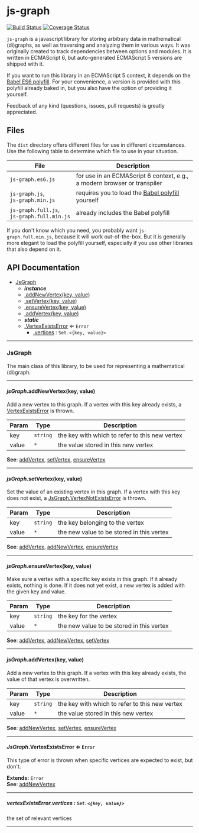 js-graph
========
[![Build Status](http://img.shields.io/travis/mhelvens/js-graph.svg)](https://travis-ci.org/mhelvens/js-graph)
[![Coverage Status](http://img.shields.io/coveralls/mhelvens/js-graph.svg)](https://coveralls.io/r/mhelvens/js-graph?branch=master)

`js-graph` is a javascript library for storing arbitrary data in mathematical (di)graphs,
as well as traversing and analyzing them in various ways. It was originally created to
track dependencies between options and modules. It is written in ECMAScript 6, but
auto-generated ECMAScript 5 versions are shipped with it.

If you want to run this library in an ECMAScript 5 context, it depends on the [Babel ES6 polyfill](https://babeljs.io/docs/usage/polyfill/).
For your convenience, a version is provided with this polyfill already baked in, but you also
have the option of providing it yourself.

Feedback of any kind (questions, issues, pull requests) is greatly appreciated.


Files
-----

The `dist` directory offers different files for use in different circumstances.
Use the following table to determine which file to use in your situation.

| File                                          | Description                                                                                 |
| --------------------------------------------- | ------------------------------------------------------------------------------------------- |
| `js‑graph.es6.js`                             | for use in an ECMAScript 6 context, e.g., a modern browser or transpiler                    |
| `js‑graph.js`,<br>`js‑graph.min.js`           | requires you to load the [Babel polyfill](https://babeljs.io/docs/usage/polyfill/) yourself |
| `js‑graph.full.js`,<br>`js‑graph.full.min.js` | already includes the Babel polyfill                                                         |

If you don't know which you need, you probably want `js-graph.full.min.js`, because it will work out-of-the-box.
But it is generally more elegant to load the polyfill yourself, especially if you use other libraries that also
depend on it.

API Documentation
-----------------


* [JsGraph](#JsGraph)
    * ___instance___
    * [.addNewVertex(key, value)](#JsGraph#addNewVertex)
    * [.setVertex(key, value)](#JsGraph#setVertex)
    * [.ensureVertex(key, value)](#JsGraph#ensureVertex)
    * [.addVertex(key, value)](#JsGraph#addVertex)
    * ___static___
    * [.VertexExistsError](#JsGraph.VertexExistsError) ⇐ <code>Error</code>
        * [.vertices](#JsGraph.VertexExistsError#vertices) : <code>Set.&lt;{key, value}&gt;</code>


-----

<a name="JsGraph"></a>
### JsGraph
The main class of this library, to be used for representing a mathematical (di)graph.


-----

<a name="JsGraph#addNewVertex"></a>
#### *jsGraph*.addNewVertex(key, value)
Add a new vertex to this graph. If a vertex with this key already exists,
a [VertexExistsError](#JsGraph.VertexExistsError) is thrown.


| Param | Type | Description |
| --- | --- | --- |
| key | <code>string</code> | the key with which to refer to this new vertex |
| value | <code>\*</code> | the value stored in this new vertex |

**See**: [addVertex](#JsGraph#addVertex), [setVertex](#JsGraph#setVertex), [ensureVertex](#JsGraph#ensureVertex)

-----

<a name="JsGraph#setVertex"></a>
#### *jsGraph*.setVertex(key, value)
Set the value of an existing vertex in this graph. If a vertex with this key does not exist,
a [JsGraph.VertexNotExistsError](JsGraph.VertexNotExistsError) is thrown.


| Param | Type | Description |
| --- | --- | --- |
| key | <code>string</code> | the key belonging to the vertex |
| value | <code>\*</code> | the new value to be stored in this vertex |

**See**: [addVertex](#JsGraph#addVertex), [addNewVertex](#JsGraph#addNewVertex), [ensureVertex](#JsGraph#ensureVertex)

-----

<a name="JsGraph#ensureVertex"></a>
#### *jsGraph*.ensureVertex(key, value)
Make sure a vertex with a specific key exists in this graph. If it already exists, nothing is done.
If it does not yet exist, a new vertex is added with the given key and value.


| Param | Type | Description |
| --- | --- | --- |
| key | <code>string</code> | the key for the vertex |
| value | <code>\*</code> | the new value to be stored in this vertex |

**See**: [addVertex](#JsGraph#addVertex), [addNewVertex](#JsGraph#addNewVertex), [setVertex](#JsGraph#setVertex)

-----

<a name="JsGraph#addVertex"></a>
#### *jsGraph*.addVertex(key, value)
Add a new vertex to this graph. If a vertex with this key already exists,
the value of that vertex is overwritten.


| Param | Type | Description |
| --- | --- | --- |
| key | <code>string</code> | the key with which to refer to this new vertex |
| value | <code>\*</code> | the value stored in this new vertex |

**See**: [addNewVertex](#JsGraph#addNewVertex), [setVertex](#JsGraph#setVertex), [ensureVertex](#JsGraph#ensureVertex)

-----

<a name="JsGraph.VertexExistsError"></a>
#### *JsGraph*.VertexExistsError ⇐ <code>Error</code>
This type of error is thrown when specific vertices are expected to exist, but don't.

**Extends:** <code>Error</code>  
**See**: [addNewVertex](#JsGraph#addVertex)

-----

<a name="JsGraph.VertexExistsError#vertices"></a>
##### *vertexExistsError*.vertices : <code>Set.&lt;{key, value}&gt;</code>
the set of relevant vertices


-----


